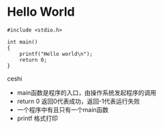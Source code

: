# Hello World

```
#include <stdio.h>

int main()
{
    printf("Hello world\n");
    return 0;
}
```

ceshi 

* main函数是程序的入口，由操作系统发起程序的调用
* return 0 返回0代表成功，返回-1代表运行失败
* 一个程序中有且只有一个main函数
* printf 格式打印